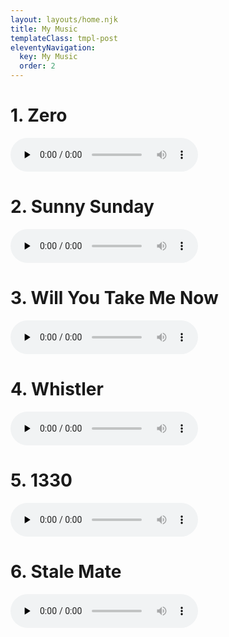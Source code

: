 ```yaml
---
layout: layouts/home.njk
title: My Music
templateClass: tmpl-post
eleventyNavigation:
  key: My Music
  order: 2
---
```


# 1. Zero

<audio controls preload="none">
<source src="/media/1_zero.mp3" type="audio/mp3">
</audio>

# 2. Sunny Sunday

<audio controls preload="none">
<source src="/media/2_sunny.mp3" type="audio/mp3">
</audio>

# 3. Will You Take Me Now

<audio controls preload="none">
<source src="/media/3_will_you.mp3" type="audio/mp3">
</audio>

# 4. Whistler

<audio controls preload="none">
<source src="/media/4_whistler.mp3" type="audio/mp3">
</audio>

# 5. 1330

<audio controls preload="none">
<source src="/media/5_1330.mp3" type="audio/mp3">
</audio>

# 6. Stale Mate

<audio controls preload="none">
<source src="/media/6_slate_mate.mp3" type="audio/mp3">
</audio>





